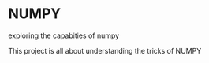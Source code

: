 # NUMPY
exploring the capabities of numpy


This project is all about understanding the tricks of NUMPY
